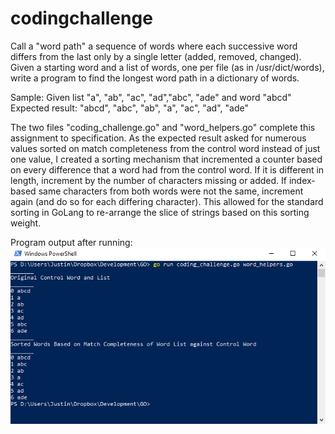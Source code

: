# codingchallenge
Call a "word path" a sequence of words where each successive word differs from the last only by a single letter (added, removed, changed). Given a starting word and a list of words, one per file (as in /usr/dict/words), write a program to find the longest word path in a dictionary of words.

Sample: Given list "a", "ab", "ac", "ad","abc", "ade" and word "abcd"
Expected result: "abcd", "abc", "ab", "a", "ac", "ad", "ade"

The two files "coding_challenge.go" and "word_helpers.go" complete this assignment to specification. As the expected result asked for numerous values sorted on match completeness from the control word instead of just one value, I created a sorting mechanism that incremented a counter based on every difference that a word had from the control word. If it is different in length, increment by the number of characters missing or added. If index-based same characters from both words were not the same, increment again (and do so for each differing character). This allowed for the standard sorting in GoLang to re-arrange the slice of strings based on this sorting weight. 

Program output after running:
![Coding Challenge Output](https://raw.githubusercontent.com/JustinHowe/codingchallenge/master/codingchallengeoutput.png)
